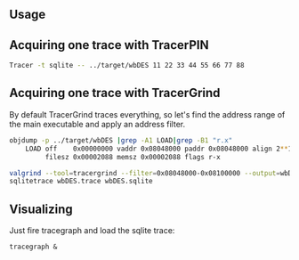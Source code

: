 ## Usage

## Acquiring one trace with TracerPIN


```bash
Tracer -t sqlite -- ../target/wbDES 11 22 33 44 55 66 77 88
```

## Acquiring one trace with TracerGrind

By default TracerGrind traces everything, so let's find the address range of the main executable and apply an address filter.

```bash
objdump -p ../target/wbDES |grep -A1 LOAD|grep -B1 "r.x"
    LOAD off    0x00000000 vaddr 0x08048000 paddr 0x08048000 align 2**12
         filesz 0x00002088 memsz 0x00002088 flags r-x

valgrind --tool=tracergrind --filter=0x08048000-0x08100000 --output=wbDES.trace ../target/wbDES 11 22 33 44 55 66 77 88
sqlitetrace wbDES.trace wbDES.sqlite
```

## Visualizing

Just fire tracegraph and load the sqlite trace:

```
tracegraph &
```
